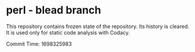 # perl - blead branch

This repository contains frozen state of the repository.
Its history is cleared. It is used only for static code
analysis with Codacy.

Commit Time: 1698325983